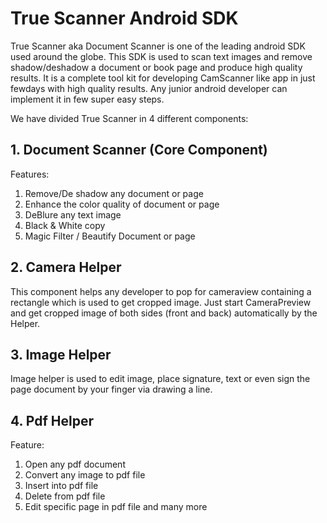 # True Scanner Android SDK
True Scanner aka Document Scanner is one of the leading android SDK used around the globe. This SDK is used to scan text images and remove shadow/deshadow a document or book page and produce high quality results. It is a complete tool kit for developing CamScanner like app in just fewdays with high quality results. Any junior android developer can implement it in few super easy steps.

 We have divided True Scanner in 4 different components:

## 1. Document Scanner (Core Component)
Features:
1. Remove/De shadow any document or page
2. Enhance the color quality of document or page
3. DeBlure any text image
4. Black & White copy
5. Magic Filter / Beautify Document or page

## 2. Camera Helper
This component helps any developer to pop for cameraview containing a rectangle which is used to get cropped image. Just start CameraPreview and get cropped image of both sides (front and back) automatically by the Helper.

## 3. Image Helper
Image helper is used to edit image, place signature, text or even sign the page document by your finger via drawing a line.

## 4. Pdf Helper
Feature:
1. Open any pdf document
2. Convert any image to pdf file
3. Insert into pdf file
4. Delete from pdf file
5. Edit specific page in pdf file and many more
